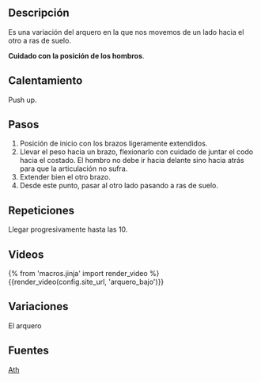 ## Descripción

Es una variación del arquero en la que nos movemos de un lado hacia el otro a ras de suelo.

**Cuidado con la posición de los hombros**.

## Calentamiento

Push up.

## Pasos

1. Posición de inicio con los brazos ligeramente extendidos.
2. Llevar el peso hacia un brazo, flexionarlo con cuidado de juntar el codo hacia el costado. El hombro no debe ir hacia delante sino hacia atrás para que la articulación no sufra.
3. Extender bien el otro brazo.
4. Desde este punto, pasar al otro lado pasando a ras de suelo.

## Repeticiones

Llegar progresivamente hasta las 10.

## Videos

{% from 'macros.jinja' import render_video %}
{{render_video(config.site_url, 'arquero_bajo')}}

## Variaciones

El arquero

## Fuentes

[Ath](/varios/fuentes/#ath)
